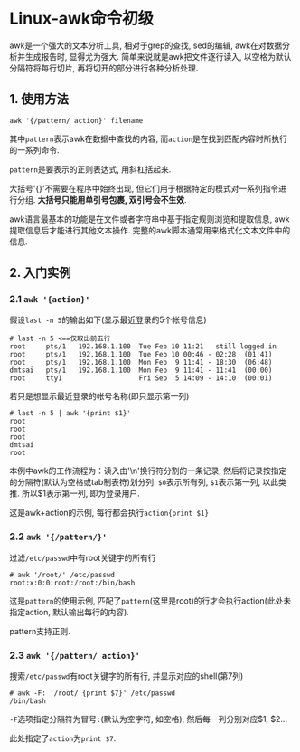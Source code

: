 # Linux-awk命令初级

awk是一个强大的文本分析工具, 相对于grep的查找, sed的编辑, awk在对数据分析并生成报告时, 显得尤为强大. 简单来说就是awk把文件逐行读入, 以空格为默认分隔符将每行切片, 再将切开的部分进行各种分析处理. 

## 1. 使用方法

```
awk '{/pattern/ action}' filename
```

其中`pattern`表示awk在数据中查找的内容, 而`action`是在找到匹配内容时所执行的一系列命令. 

`pattern`是要表示的正则表达式, 用斜杠括起来. 

大括号'{}'不需要在程序中始终出现, 但它们用于根据特定的模式对一系列指令进行分组. **大括号只能用单引号包裹, 双引号会不生效**.

awk语言最基本的功能是在文件或者字符串中基于指定规则浏览和提取信息, awk提取信息后才能进行其他文本操作. 完整的awk脚本通常用来格式化文本文件中的信息. 

## 2. 入门实例

### 2.1  `awk '{action}'`

假设`last -n 5`的输出如下(显示最近登录的5个帐号信息)

```
# last -n 5 <==仅取出前五行
root     pts/1   192.168.1.100  Tue Feb 10 11:21   still logged in
root     pts/1   192.168.1.100  Tue Feb 10 00:46 - 02:28  (01:41)
root     pts/1   192.168.1.100  Mon Feb  9 11:41 - 18:30  (06:48)
dmtsai   pts/1   192.168.1.100  Mon Feb  9 11:41 - 11:41  (00:00)
root     tty1                   Fri Sep  5 14:09 - 14:10  (00:01)
```

若只是想显示最近登录的帐号名称(即只显示第一列)

```
# last -n 5 | awk '{print $1}'
root
root
root
dmtsai
root
```

本例中awk的工作流程为：读入由'\n'换行符分割的一条记录, 然后将记录按指定的分隔符(默认为空格或tab制表符)划分列. `$0`表示所有列, `$1`表示第一列, 以此类推. 所以$1表示第一列, 即为登录用户. 

这是awk+action的示例, 每行都会执行`action{print $1} `

### 2.2 `awk '{/pattern/}'`

过滤`/etc/passwd`中有root关键字的所有行

```
# awk '/root/' /etc/passwd
root:x:0:0:root:/root:/bin/bash
```

这是`pattern`的使用示例, 匹配了`pattern`(这里是root)的行才会执行action(此处未指定action, 默认输出每行的内容). 

pattern支持正则. 


### 2.3 `awk '{/pattern/ action}'`

搜索`/etc/passwd`有root关键字的所有行, 并显示对应的shell(第7列)

```
# awk -F: '/root/ {print $7}' /etc/passwd
/bin/bash
```

`-F`选项指定分隔符为冒号`:`(默认为空字符, 如空格), 然后每一列分别对应$1, $2...

此处指定了`action`为`print $7`.


